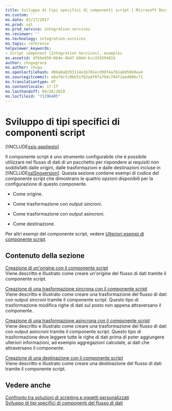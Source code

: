 ```yaml
---
title: Sviluppo di tipi specifici di componenti script | Microsoft Docs
ms.custom: ''
ms.date: 03/17/2017
ms.prod: sql
ms.prod_service: integration-services
ms.reviewer: ''
ms.technology: integration-services
ms.topic: reference
helpviewer_keywords:
- Script component [Integration Services], examples
ms.assetid: dfbbe959-6b4e-4b47-b9dd-bcc31929482d
author: chugugrace
ms.author: chugu
ms.openlocfilehash: d98a0a0293114e1b701ecd90f4a7b1ab058b0aa4
ms.sourcegitcommit: e8af8cfc0bb51f62a4f0fa794c784f1aed006c71
ms.translationtype: HT
ms.contentlocale: it-IT
ms.lasthandoff: 09/26/2019
ms.locfileid: "71296405"
---
```

# <a name="developing-specific-types-of-script-components"></a>Sviluppo di tipi specifici di componenti script

[!INCLUDE[ssis-appliesto](../../includes/ssis-appliesto-ssvrpluslinux-asdb-asdw-xxx.md)]


  Il componente script è uno strumento configurabile che è possibile utilizzare nel flusso di dati di un pacchetto per rispondere ai requisiti non soddisfatti dalle origini, dalle trasformazioni e dalle destinazioni incluse in [!INCLUDE[ssISnoversion](../../includes/ssisnoversion-md.md)]. Questa sezione contiene esempi di codice del componente script che dimostrano le quattro opzioni disponibili per la configurazione di questo componente.  
  
-   Come origine.  
  
-   Come trasformazione con output sincroni.  
  
-   Come trasformazione con output asincroni.  
  
-   Come destinazione.  
  
 Per altri esempi del componente script, vedere [Ulteriori esempi di componente script](../../integration-services/extending-packages-scripting-data-flow-script-component-examples/additional-script-component-examples.md).  
  
## <a name="in-this-section"></a>Contenuto della sezione  
 [Creazione di un'origine con il componente script](../../integration-services/extending-packages-scripting-data-flow-script-component-types/creating-a-source-with-the-script-component.md)  
 Viene descritto e illustrato come creare un'origine del flusso di dati tramite il componente script.  
  
 [Creazione di una trasformazione sincrona con il componente script](../../integration-services/extending-packages-scripting-data-flow-script-component-types/creating-a-synchronous-transformation-with-the-script-component.md)  
 Viene descritto e illustrato come creare una trasformazione del flusso di dati con output sincroni tramite il componente script. Questo tipo di trasformazione modifica righe di dati sul posto non appena attraversano il componente.  
  
 [Creazione di una trasformazione asincrona con il componente script](../../integration-services/extending-packages-scripting-data-flow-script-component-types/creating-an-asynchronous-transformation-with-the-script-component.md)  
 Viene descritto e illustrato come creare una trasformazione del flusso di dati con output asincroni tramite il componente script. Questo tipo di trasformazione deve leggere tutte le righe di dati prima di poter aggiungere ulteriori informazioni, ad esempio aggregazioni calcolate, ai dati che attraversano il componente.  
  
 [Creazione di una destinazione con il componente script](../../integration-services/extending-packages-scripting-data-flow-script-component-types/creating-a-destination-with-the-script-component.md)  
 Viene descritto e illustrato come creare una destinazione del flusso di dati tramite il componente script.  
  
## <a name="see-also"></a>Vedere anche  
 [Confronto tra soluzioni di scripting e oggetti personalizzati](../../integration-services/extending-packages-scripting/comparing-scripting-solutions-and-custom-objects.md)   
 [Sviluppo di tipi specifici di componenti del flusso di dati](../../integration-services/extending-packages-custom-objects-data-flow-types/developing-specific-types-of-data-flow-components.md)  
  
  
